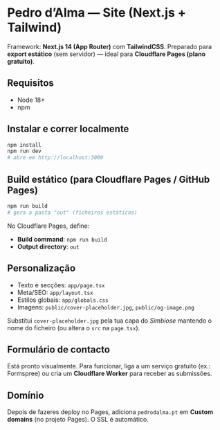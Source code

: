 # Pedro d’Alma — Site (Next.js + Tailwind) 

Framework: **Next.js 14 (App Router)** com **TailwindCSS**. Preparado para **export estático** (sem servidor) — ideal para **Cloudflare Pages (plano gratuito)**.

## Requisitos
- Node 18+
- npm

## Instalar e correr localmente
```bash
npm install
npm run dev
# abre em http://localhost:3000
```

## Build estático (para Cloudflare Pages / GitHub Pages)
```bash
npm run build
# gera a pasta "out" (ficheiros estáticos)
```
No Cloudflare Pages, define:
- **Build command**: `npm run build`
- **Output directory**: `out`

## Personalização
- Texto e secções: `app/page.tsx` 
- Meta/SEO: `app/layout.tsx`
- Estilos globais: `app/globals.css`
- Imagens: `public/cover-placeholder.jpg`, `public/og-image.png`

Substitui `cover-placeholder.jpg` pela tua capa do *Simbiose* mantendo o nome do ficheiro (ou altera o `src` na `page.tsx`).

## Formulário de contacto
Está pronto visualmente. Para funcionar, liga a um serviço gratuito (ex.: Formspree) ou cria um **Cloudflare Worker** para receber as submissões.

## Domínio
Depois de fazeres deploy no Pages, adiciona `pedrodalma.pt` em **Custom domains** (no projeto Pages). O SSL é automático.
